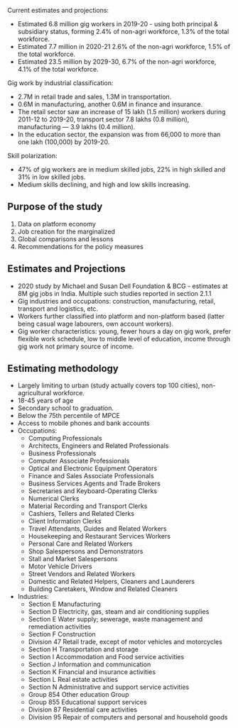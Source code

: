 Current estimates and projections:
  * Estimated 6.8 million gig workers in 2019-20 - using both principal & subsidiary status, forming 2.4% of non-agri workforce, 1.3% of the total workforce.
  * Estimated 7.7 million in 2020-21 2.6% of the non-agri workforce, 1.5% of the total workforce.
  * Estimated 23.5 million by 2029-30, 6.7% of the non-agri workforce, 4.1% of the total workforce.

Gig work by industrial classification:
  * 2.7M in retail trade and sales, 1.3M in transportation.
  * 0.6M in manufacturing, another 0.6M in finance and insurance.
  * The retail sector saw an increase of 15 lakh (1.5 million) workers during 2011-12 to 2019-20, transport sector 7.8 lakhs (0.8 million), manufacturing — 3.9 lakhs (0.4 million).
  * In the education sector, the expansion was from 66,000 to more than one lakh (100,000) by 2019-20.


Skill polarization:
  * 47% of gig workers are in medium skilled jobs, 22% in high skilled and 31% in low skilled jobs.
  * Medium skills declining, and high and low skills increasing.


## Purpose of the study

1. Data on platform economy
2. Job creation for the marginalized
3. Global comparisons and lessons
4. Recommendations for the policy measures


## Estimates and Projections

* 2020 study by Michael and Susan Dell Foundation & BCG - estimates at 8M gig jobs in
  India. Multiple such studies reported in section 2.1.1
* Gig industries and occupations: construction, manufacturing, retail, transport
  and logistics, etc.
* Workers further classified into platform and non-platform based (latter being
  casual wage labourers, own account workers).
* Gig worker characteristics: young, fewer hours a day on gig work, prefer
  flexible work schedule, low to middle level of education, income through gig
  work not primary source of income.


## Estimating methodology
* Largely limiting to urban (study actually covers top 100 cities), non-agricultural
  workforce.
* 18-45 years of age
* Secondary school to graduation.
* Below the 75th percentile of MPCE
* Access to mobile phones and bank accounts
* Occupations:
  - Computing Professionals  
  - Architects, Engineers and Related Professionals  
  - Business Professionals  
  - Computer Associate Professionals  
  - Optical and Electronic Equipment Operators  
  - Finance and Sales Associate Professionals  
  - Business Services Agents and Trade Brokers  
  - Secretaries and Keyboard-Operating Clerks  
  - Numerical Clerks  
  - Material Recording and Transport Clerks  
  - Cashiers, Tellers and Related Clerks  
  - Client Information Clerks  
  - Travel Attendants, Guides and Related Workers  
  - Housekeeping and Restaurant Services Workers  
  - Personal Care and Related Workers  
  - Shop Salespersons and Demonstrators  
  - Stall and Market Salespersons  
  - Motor Vehicle Drivers  
  - Street Vendors and Related Workers  
  - Domestic and Related Helpers, Cleaners and Launderers  
  - Building Caretakers, Window and Related Cleaners  
* Industries:
  - Section E Manufacturing  
  - Section D Electricity, gas, steam and air conditioning supplies  
  - Section E Water supply; sewerage, waste management and remediation activities  
  - Section F Construction  
  - Division 47 Retail trade, except of motor vehicles and motorcycles  
  - Section H Transportation and storage  
  - Section I Accommodation and Food service activities  
  - Section J Information and communication  
  - Section K Financial and insurance activities  
  - Section L Real estate activities  
  - Section N Administrative and support service activities  
  - Group 854 Other education Group  
  - Group 855 Educational support services  
  - Division 87 Residential care activities  
  - Division 95 Repair of computers and personal and household goods  
